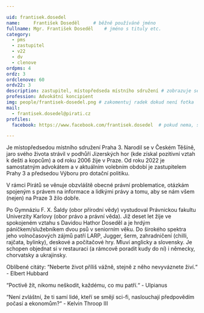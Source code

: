 ```yaml
---

uid: frantisek.dosedel
name:     František Doseděl  	# běžně používáné jméno
fullname: Mgr. František Doseděl  	# jméno s tituly etc.
category:
  - pms
  - zastupitel
  - v22
  - dv
  - clenove
ordpms: 4
ordz: 3
ordclenove: 60
ordv22: 3
description: zastupitel, místopředseda místního sdružení # zobrazuje se v lide
profession: Advokátní koncipient
img: people/frantisek-dosedel.png # zakomentuj radek dokud není fotka
mail:
  - frantisek.dosedel@pirati.cz
profiles:
  facebook: https://www.facebook.com/frantisek.dosedel  # pokud nema, staci smazat tuto radku

---
```

 
Je místopředsedou místního sdružení Praha 3. Narodil se v Českém Těšíně, jaro svého života strávil v podhůří Jizerských hor (kde získal pozitivní vztah k dešti a kopcům) a od roku 2006 žije v Praze. Od roku 2022 je samostatným advokátem a v aktuálním volebním období je zastupitelem Prahy 3 a předsedou Výboru pro dotační politiku.

V rámci Pirátů se věnuje obzvláště obecné právní problematice, otázkám spojeným s právem na informace a lidkými právy a tomu, aby se nám všem (nejen) na Praze 3 žilo dobře.

Po Gymnáziu F. X. Šaldy (obor přírodní vědy) vystudoval Právnickou fakultu Univerzity Karlovy (obor právo a právní věda). Již deset let žije ve spokojeném vztahu s Davidou Hathor Doseděl a je hrdým páníčkem/služebníkem dvou psů v seniorním věku. Do širokého spektra jeho volnočasových zájmů patří LARP, Jugger, šerm, zahradničení (chilli, rajčata, bylinky), deskové a počítačové hry. Mluví anglicky a slovensky. Je schopen objednat si v restauraci (a rámcově poradit kudy do ní) i německy, chorvatsky a ukrajinsky.

Oblíbené citáty:
“Neberte život příliš vážně, stejně z něho nevyváznete živí.“ - Elbert Hubbard

“Poctivě žít, nikomu neškodit, každému, co mu patří.“ - Ulpianus

“Není zvláštní, že ti samí lidé, kteří se smějí sci-fi, naslouchají předpovědím počasí a ekonomům?“ - Kelvin Throop III

